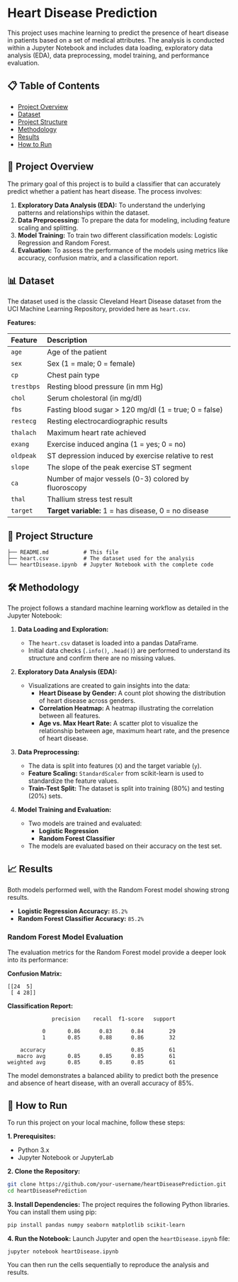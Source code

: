 # Heart Disease Prediction

This project uses machine learning to predict the presence of heart disease in patients based on a set of medical attributes. The analysis is conducted within a Jupyter Notebook and includes data loading, exploratory data analysis (EDA), data preprocessing, model training, and performance evaluation.

## 📋 Table of Contents

- [Project Overview](#-project-overview)
- [Dataset](#-dataset)
- [Project Structure](#-project-structure)
- [Methodology](#-methodology)
- [Results](#-results)
- [How to Run](#-how-to-run)

## 📖 Project Overview

The primary goal of this project is to build a classifier that can accurately predict whether a patient has heart disease. The process involves:
1.  **Exploratory Data Analysis (EDA):** To understand the underlying patterns and relationships within the dataset.
2.  **Data Preprocessing:** To prepare the data for modeling, including feature scaling and splitting.
3.  **Model Training:** To train two different classification models: Logistic Regression and Random Forest.
4.  **Evaluation:** To assess the performance of the models using metrics like accuracy, confusion matrix, and a classification report.

## 📊 Dataset

The dataset used is the classic Cleveland Heart Disease dataset from the UCI Machine Learning Repository, provided here as `heart.csv`.

**Features:**

| Feature    | Description                                                 |
| :--------- | :---------------------------------------------------------- |
| `age`      | Age of the patient                                          |
| `sex`      | Sex (1 = male; 0 = female)                                  |
| `cp`       | Chest pain type                                             |
| `trestbps` | Resting blood pressure (in mm Hg)                           |
| `chol`     | Serum cholestoral (in mg/dl)                                |
| `fbs`      | Fasting blood sugar > 120 mg/dl (1 = true; 0 = false)       |
| `restecg`  | Resting electrocardiographic results                        |
| `thalach`  | Maximum heart rate achieved                                 |
| `exang`    | Exercise induced angina (1 = yes; 0 = no)                   |
| `oldpeak`  | ST depression induced by exercise relative to rest          |
| `slope`    | The slope of the peak exercise ST segment                   |
| `ca`       | Number of major vessels (0-3) colored by fluoroscopy        |
| `thal`     | Thallium stress test result                                 |
| `target`   | **Target variable:** 1 = has disease, 0 = no disease        |

## 📁 Project Structure

```
├── README.md           # This file
├── heart.csv           # The dataset used for the analysis
└── heartDisease.ipynb  # Jupyter Notebook with the complete code
```

## 🛠️ Methodology

The project follows a standard machine learning workflow as detailed in the Jupyter Notebook:

1.  **Data Loading and Exploration:**
    -   The `heart.csv` dataset is loaded into a pandas DataFrame.
    -   Initial data checks (`.info()`, `.head()`) are performed to understand its structure and confirm there are no missing values.

2.  **Exploratory Data Analysis (EDA):**
    -   Visualizations are created to gain insights into the data:
        -   **Heart Disease by Gender:** A count plot showing the distribution of heart disease across genders.
        -   **Correlation Heatmap:** A heatmap illustrating the correlation between all features.
        -   **Age vs. Max Heart Rate:** A scatter plot to visualize the relationship between age, maximum heart rate, and the presence of heart disease.

3.  **Data Preprocessing:**
    -   The data is split into features (`X`) and the target variable (`y`).
    -   **Feature Scaling:** `StandardScaler` from scikit-learn is used to standardize the feature values.
    -   **Train-Test Split:** The dataset is split into training (80%) and testing (20%) sets.

4.  **Model Training and Evaluation:**
    -   Two models are trained and evaluated:
        -   **Logistic Regression**
        -   **Random Forest Classifier**
    -   The models are evaluated based on their accuracy on the test set.

## 📈 Results

Both models performed well, with the Random Forest model showing strong results.

-   **Logistic Regression Accuracy:** `85.2%`
-   **Random Forest Classifier Accuracy:** `85.2%`

### Random Forest Model Evaluation

The evaluation metrics for the Random Forest model provide a deeper look into its performance:

**Confusion Matrix:**
```
[[24  5]
 [ 4 28]]
```

**Classification Report:**
```
              precision    recall  f1-score   support

           0       0.86      0.83      0.84        29
           1       0.85      0.88      0.86        32

    accuracy                           0.85        61
   macro avg       0.85      0.85      0.85        61
weighted avg       0.85      0.85      0.85        61
```
The model demonstrates a balanced ability to predict both the presence and absence of heart disease, with an overall accuracy of 85%.

## 🚀 How to Run

To run this project on your local machine, follow these steps:

**1. Prerequisites:**
-   Python 3.x
-   Jupyter Notebook or JupyterLab

**2. Clone the Repository:**
```bash
git clone https://github.com/your-username/heartDiseasePrediction.git
cd heartDiseasePrediction
```

**3. Install Dependencies:**
The project requires the following Python libraries. You can install them using pip:
```bash
pip install pandas numpy seaborn matplotlib scikit-learn
```

**4. Run the Notebook:**
Launch Jupyter and open the `heartDisease.ipynb` file:
```bash
jupyter notebook heartDisease.ipynb
```
You can then run the cells sequentially to reproduce the analysis and results.
